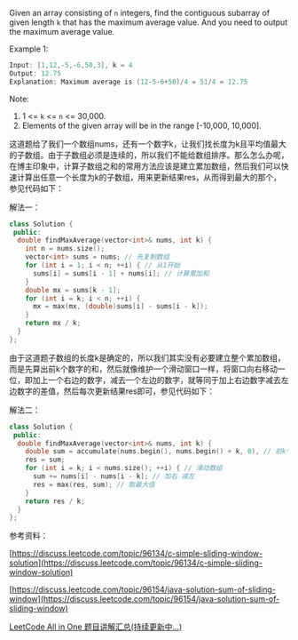 Given an array consisting of `n` integers, find the contiguous subarray of given length `k` that has the maximum average value. And you need to output the maximum average value.

Example 1:

```cpp
Input: [1,12,-5,-6,50,3], k = 4
Output: 12.75
Explanation: Maximum average is (12-5-6+50)/4 = 51/4 = 12.75
```

Note:

1. 1 \<= `k` \<= `n` \<= 30,000.
1. Elements of the given array will be in the range \[-10,000, 10,000\].

这道题给了我们一个数组nums，还有一个数字k，让我们找长度为k且平均值最大的子数组。由于子数组必须是连续的，所以我们不能给数组排序。那么怎么办呢，在博主印象中，计算子数组之和的常用方法应该是建立累加数组，然后我们可以快速计算出任意一个长度为k的子数组，用来更新结果res，从而得到最大的那个，参见代码如下：

解法一：

```cpp
class Solution {
 public:
  double findMaxAverage(vector<int>& nums, int k) {
    int n = nums.size();
    vector<int> sums = nums; // 先复制数组
    for (int i = 1; i < n; ++i) { // 从1开始
      sums[i] = sums[i - 1] + nums[i]; // 计算累加和
    }
    double mx = sums[k - 1];
    for (int i = k; i < n; ++i) {
      mx = max(mx, (double)sums[i] - sums[i - k]);
    }
    return mx / k;
  }
};
```

由于这道题子数组的长度k是确定的，所以我们其实没有必要建立整个累加数组，而是先算出前k个数字的和，然后就像维护一个滑动窗口一样，将窗口向右移动一位，即加上一个右边的数字，减去一个左边的数字，就等同于加上右边数字减去左边数字的差值，然后每次更新结果res即可，参见代码如下：

解法二：

```cpp
class Solution {
 public:
  double findMaxAverage(vector<int>& nums, int k) {
    double sum = accumulate(nums.begin(), nums.begin() + k, 0), // 前k个的和
    res = sum;
    for (int i = k; i < nums.size(); ++i) { // 滑动数组
      sum += nums[i] - nums[i - k]; // 加右 减左
      res = max(res, sum); // 取最大值
    }
    return res / k;
  }
};
```

参考资料：

[https://discuss.leetcode.com/topic/96134/c-simple-sliding-window-solution](https://discuss.leetcode.com/topic/96134/c-simple-sliding-window-solution)

[https://discuss.leetcode.com/topic/96154/java-solution-sum-of-sliding-window](https://discuss.leetcode.com/topic/96154/java-solution-sum-of-sliding-window)

[LeetCode All in One 题目讲解汇总(持续更新中...)](http://www.cnblogs.com/grandyang/p/4606334.html)
